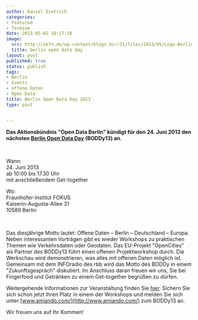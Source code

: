 ```yaml
---
author: Daniel Dietrich
categories:
- Featured
- Termine
date: 2013-05-02 10:17:28
image:
  src: http://okfn.de/wp-content/blogs.dir/21/files/2013/05/Logo-BerlinOpenData2013.png
  title: berlin open data day
layout: post
published: true
status: publish
tags:
- Berlin
- Events
- offene Daten
- Open Data
title: Berlin Open Data Day 2013
type: post


---
```


**Das Aktionsbündnis "Open Data Berlin" kündigt für den 24. Juni 2013 den nächsten [Berlin Open Data Day](http://berlin.opendataday.de/) (BODDy13) an.**

 

Wann:  
24\. Juni 2013  
ab 10:00 bis 17.30 Uhr  
mit anschließendem Get-together

Wo:  
Fraunhofer-Institut FOKUS  
Kaiserin-Augusta-Allee 31  
10589 Berlin

 

Das diesjährige Motto lautet: Offene Daten – Berlin – Deutschland – Europa. Neben interessanten Vorträgen gibt es wieder Workshops zu praktischen Themen wie Verkehrsdaten oder Geodaten. Das EU-Projekt "OpenCities" als Partner des BODDy13 führt einen offenen Projektworkshop durch. Die Werkschau wird demonstrieren, was alles mit offenen Daten möglich ist. Gemeinsam mit dem INFOradio des rbb wird das Motto des BODDy in einem "Zukunftsgespräch" diskutiert. Im Anschluss daran freuen wir uns, Sie bei Fingerfood und Getränken zu einem Get-together begrüßen zu dürfen.

Weitergehende Informationen zur Veranstaltung finden Sie [hier](http://berlin.opendataday.de/berliner-open-data-day/boddy-2013/). Sichern Sie sich schon jetzt Ihren Platz in einem der Workshops und melden Sie sich unter [www.amiando.com/](http://www.amiando.com/) zum BODDy13 an.

Wir freuen uns auf Ihr Kommen!